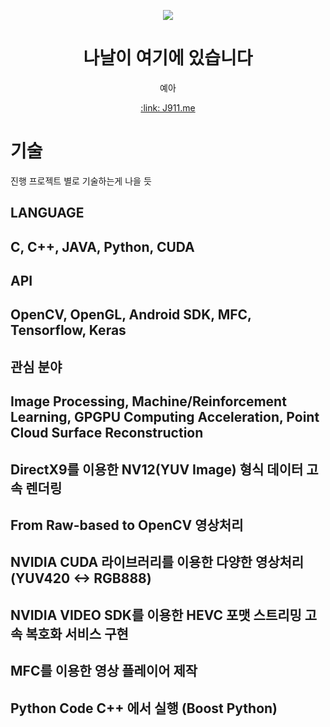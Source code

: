 <p align="center">
  <img src="assets/image/logo-round.png">
  <h1 align="center">나날이 여기에 있습니다</h1>
  <p align="center">예아</p>
  <p align="center"><a href="https://j911.me" target="_blank">:link: J911.me</a></p>
</p>

# 기술
진행 프로젝트 별로 기술하는게 나을 듯

## LANGUAGE
## C, C++, JAVA, Python, CUDA

## API
## OpenCV, OpenGL, Android SDK, MFC, Tensorflow, Keras

## 관심 분야
## Image Processing, Machine/Reinforcement Learning, GPGPU Computing Acceleration, Point Cloud Surface Reconstruction

## DirectX9를 이용한 NV12(YUV Image) 형식 데이터 고속 렌더링
## From Raw-based to OpenCV 영상처리
## NVIDIA CUDA 라이브러리를 이용한 다양한 영상처리 (YUV420 <-> RGB888)
## NVIDIA VIDEO SDK를 이용한 HEVC 포맷 스트리밍 고속 복호화 서비스 구현
## MFC를 이용한 영상 플레이어 제작
## Python Code C++ 에서 실행 (Boost Python)

